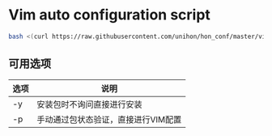 # Vim auto configuration script

``` bash
bash <(curl https://raw.githubusercontent.com/unihon/hon_conf/master/vim/auto_vim.sh)
```

## 可用选项

| 选项 | 说明 |
| - | - |
| -y | 安装包时不询问直接进行安装 |
| -p | 手动通过包状态验证，直接进行VIM配置 |
